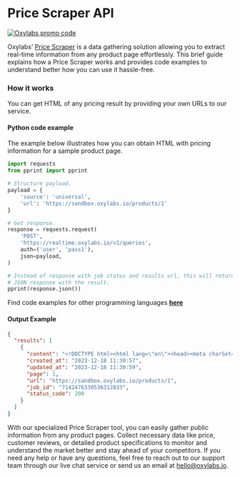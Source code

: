 # Price Scraper API

[![Oxylabs promo code](https://user-images.githubusercontent.com/129506779/250792357-8289e25e-9c36-4dc0-a5e2-2706db797bb5.png)](https://oxylabs.go2cloud.org/aff_c?offer_id=7&aff_id=877&url_id=112)

Oxylabs’ [Price Scraper](https://oxylabs.io/products/scraper-api/web/price-scraper?utm_source=github&utm_medium=repositories&utm_campaign=product) is a data gathering solution allowing you to extract real-time information from any product page effortlessly. This brief guide explains how a Price Scraper works and provides code examples to understand better how you can use it hassle-free.

### How it works

You can get HTML of any pricing result by providing your own URLs to our service.

#### Python code example

The example below illustrates how you can obtain HTML with pricing information for a sample product page.

```python
import requests
from pprint import pprint

# Structure payload.
payload = {
    'source': 'universal',
    'url': 'https://sandbox.oxylabs.io/products/1'
}

# Get response.
response = requests.request(
    'POST',
    'https://realtime.oxylabs.io/v1/queries',
    auth=('user', 'pass1'),
    json=payload,
)

# Instead of response with job status and results url, this will return the
# JSON response with the result.
pprint(response.json())
```
Find code examples for other programming languages [**here**](https://github.com/oxylabs/price-scraper/tree/main/code%20examples)

#### Output Example
```json
{
  "results": [
    {
      "content": "<!DOCTYPE html><html lang=\"en\"><head><meta charSet=\"utf-8\" /><meta name=\"viewport\" content=\"width=de ... </html>",
      "created_at": "2023-12-18 11:30:57",
      "updated_at": "2023-12-18 11:30:59",
      "page": 1,
      "url": "https://sandbox.oxylabs.io/products/1",
      "job_id": "7142476330536312833",
      "status_code": 200
    }
  ]
}
```
With our specialized Price Scraper tool, you can easily gather public information from any product pages. Collect necessary data like price, customer reviews, or detailed product specifications to monitor and understand the market better and stay ahead of your competitors. If you need any help or have any questions, feel free to reach out to our support team through our live chat service or send us an email at hello@oxylabs.io.
